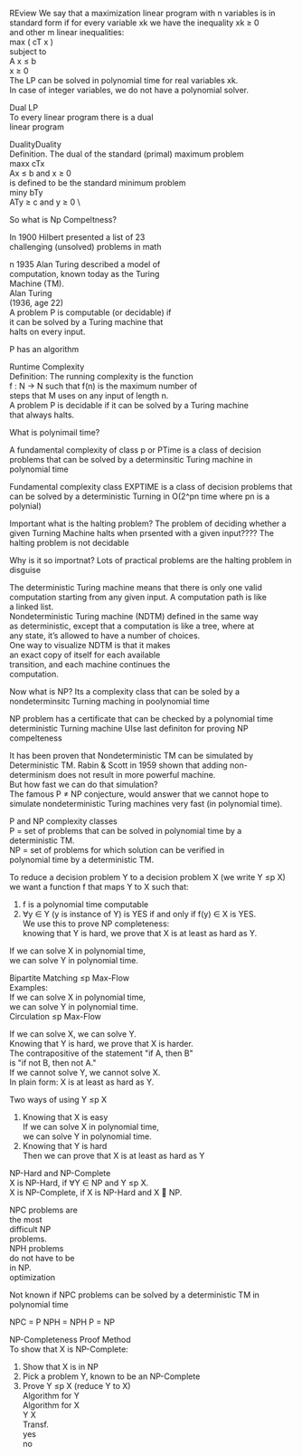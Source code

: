 REview
We say that a maximization linear program with n variables is in  
standard form if for every variable xk we have the inequality xk ≥ 0  
and other m linear inequalities:  
max ( cT x )  
subject to  
A x ≤ b  
x ≥ 0  
The LP can be solved in polynomial time for real variables xk.  
In case of integer variables, we do not have a polynomial solver.

Dual LP  
To every linear program there is a dual  
linear program

DualityDuality  
Definition. The dual of the standard (primal) maximum problem  
maxx cTx  
Ax ≤ b and x ≥ 0  
is defined to be the standard minimum problem  
miny bTy  
ATy ≥ c and y ≥ 0
\

So what is Np Compeltness?

In 1900 Hilbert presented a list of 23  
challenging (unsolved) problems in math

n 1935 Alan Turing described a model of  
computation, known today as the Turing  
Machine (TM).  
Alan Turing  
(1936, age 22)  
A problem P is computable (or decidable) if  
it can be solved by a Turing machine that  
halts on every input.

P has an algorithm



Runtime Complexity  
Definition: The running complexity is the function  
f : N → N such that f(n) is the maximum number of  
steps that M uses on any input of length n.  
A problem P is decidable if it can be solved by a Turing machine  
that always halts.

What is polynimail time?

A fundamental complexity of class p or PTime is a class of decision problems that can be solved by a determinsitic Turing machine in polynomial time


Fundamental complexity class EXPTIME is a class of decision problems that can be solved by a deterministic Turning in O(2^pn time where pn is a polynial)

Important what is the halting problem?
The problem of deciding whether a given Turning Machine halts when prsented with a given input????
The halting problem is not decidable

Why is it so importnat?
Lots of practical problems are the halting problem in disguise


The deterministic Turing machine means that there is only one valid  
computation starting from any given input. A computation path is like  
a linked list.  
Nondeterministic Turing machine (NDTM) defined in the same way  
as deterministic, except that a computation is like a tree, where at  
any state, it’s allowed to have a number of choices.  
One way to visualize NDTM is that it makes  
an exact copy of itself for each available  
transition, and each machine continues the  
computation.

Now what is NP?
Its a complexity class that can be soled by a nondeterminsitc Turning maching in poolynomial time

NP problem has a certificate that can be checked by a polynomial time deterministic Turning machine
UIse last definiton for proving NP compelteness





It has been proven that Nondeterministic TM can be simulated by  
Deterministic TM. Rabin & Scott in 1959 shown that adding non-  
determinism does not result in more powerful machine.  
But how fast we can do that simulation?  
The famous P ≠ NP conjecture, would answer that we cannot hope to  
simulate nondeterministic Turing machines very fast (in polynomial time).


P and NP complexity classes  
P = set of problems that can be solved in polynomial time by a  
deterministic TM.  
NP = set of problems for which solution can be verified in  
polynomial time by a deterministic TM.

To reduce a decision problem Y to a decision problem X (we write Y ≤p X)  
we want a function f that maps Y to X such that:  
1) f is a polynomial time computable  
2) ∀y ∈ Y (y is instance of Y) is YES if and only if f(y) ∈ X is YES.  
We use this to prove NP completeness:  
knowing that Y is hard, we prove that X is at least as hard as Y.

If we can solve X in polynomial time,  
we can solve Y in polynomial time.

Bipartite Matching ≤p Max-Flow  
Examples:  
If we can solve X in polynomial time,  
we can solve Y in polynomial time.  
Circulation ≤p Max-Flow


If we can solve X, we can solve Y.  
Knowing that Y is hard, we prove that X is harder.  
The contrapositive of the statement "if A, then B"  
is "if not B, then not A."  
If we cannot solve Y, we cannot solve X.  
In plain form: X is at least as hard as Y.

Two ways of using Y ≤p X  
1) Knowing that X is easy  
If we can solve X in polynomial time,  
we can solve Y in polynomial time.  
2) Knowing that Y is hard  
Then we can prove that X is at least as hard as Y


NP-Hard and NP-Complete  
X is NP-Hard, if ∀Y ∈ NP and Y ≤p X.  
X is NP-Complete, if X is NP-Hard and X  NP.

NPC problems are  
the most  
difficult NP  
problems.  
NPH problems  
do not have to be  
in NP.  
optimization

Not known if NPC problems can be solved by a deterministic TM in polynomial time

NPC = P
NPH = NPH
P = NP

NP-Completeness Proof Method  
To show that X is NP-Complete:  
1) Show that X is in NP  
2) Pick a problem Y, known to be an NP-Complete  
3) Prove Y ≤p X (reduce Y to X)  
Algorithm for Y  
Algorithm for X  
Y X  
Transf.  
yes  
no